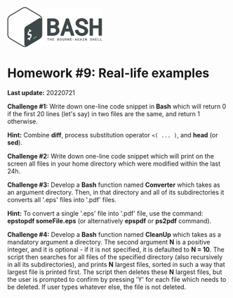 ![](bash_logo.png)

# Homework #9: Real-life examples

**Last update:** 20220721

**Challenge #1:** Write down one-line code snippet in **Bash** which will return 0 if the first 20 lines (let's say) in two files are the same, and return 1 otherwise. 

**Hint:** Combine **diff**, process substitution operator ```<( ... )```, and **head** (or **sed**). 

**Challenge #2:** Write down one-line code snippet which will print on the screen all files in your home directory which were modified within the last 24h.

**Challenge #3:** Develop a **Bash** function named **Converter** which takes as an argument directory. Then, in that directory and all of its subdirectories it converts all '.eps' files into '.pdf' files. 

**Hint:** To convert a single '.eps' file into '.pdf' file, use the command: **epstopdf someFile.eps** (or alternatively **epspdf** or **ps2pdf** command). 

**Challenge #4:** Develop a **Bash** function named **CleanUp** which takes as a mandatory argument a directory. The second argument **N** is a positive integer, and it is optional - if it is not specified, it is defaulted to **N = 10**. The script then searches for all files of the specified directory (also recursively in all its subdirectories), and prints **N** largest files, sorted in such a way that largest file is printed first. The script then deletes these **N** largest files, but the user is prompted to confirm by pressing 'Y' for each file which needs to be deleted. If user types whatever else, the file is not deleted. 
